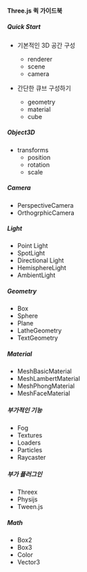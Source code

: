 #### Three.js 퀵 가이드북

##### Quick Start
- 기본적인 3D 공간 구성
    - renderer
    - scene
    - camera

- 간단한 큐브 구성하기
    - geometry
    - material
    - cube

##### Object3D
- transforms
    - position
    - rotation
    - scale

##### Camera
- PerspectiveCamera
- OrthogrphicCamera

##### Light
- Point Light
- SpotLight
- Directional Light
- HemisphereLight
- AmbientLight

##### Geometry
- Box
- Sphere
- Plane
- LatheGeometry
- TextGeometry

##### Material
- MeshBasicMaterial
- MeshLambertMaterial
- MeshPhongMaterial
- MeshFaceMaterial

##### 부가적인 기능
- Fog
- Textures
- Loaders
- Particles
- Raycaster

##### 부가 플러그인
- Threex 
- Physijs
- Tween.js

##### Math
- Box2
- Box3
- Color
- Vector3